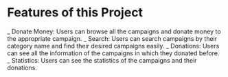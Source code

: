 # Features of this Project

_ Donate Money: Users can browse all the campaigns and donate money to the appropriate campaign.
_ Search: Users can search campaigns by their category name and find their desired campaigns easily.
_ Donations: Users can see all the information of the campaigns in which they donated before.
_ Statistics: Users can see the statistics of the campaigns and their donations.
